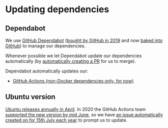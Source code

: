 # Updating dependencies

## Dependabot

We use [GitHub Dependabot](https://docs.github.com/en/github/administering-a-repository/keeping-your-dependencies-updated-automatically)
([bought by GitHub in 2019](https://dependabot.com/blog/hello-github/) and now
[baked into GitHub](https://github.blog/2020-06-01-keep-all-your-packages-up-to-date-with-dependabot/))
to manage our dependencies.

Whenever possible we let Dependabot update our dependencies automatically (by
[automatically creating a PR](https://docs.github.com/en/github/administering-a-repository/managing-pull-requests-for-dependency-updates#about-github-dependabot-pull-requests)
for us to merge).

Dependabot automatically updates our:

- [GitHub Actions (non-Docker dependencies only, for now)](https://github.blog/2020-06-25-dependabot-now-updates-your-actions-workflows/)

## Ubuntu version

[Ubuntu releases annually in April](https://wiki.ubuntu.com/Releases).  In 2020 the GitHub Actions team
[supported the new version by mid June](https://github.com/actions/virtual-environments/issues/228#issuecomment-644065532),
so we have [an issue automatically created on for 15th July each year](https://github.com/agilepathway/agilepathway-template/pull/12)
to prompt us to update.
